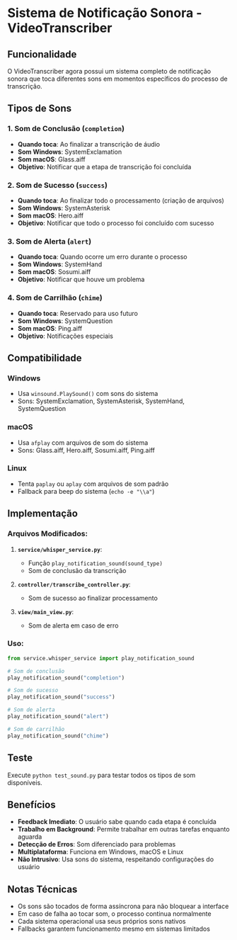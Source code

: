 # Sistema de Notificação Sonora - VideoTranscriber

## Funcionalidade
O VideoTranscriber agora possui um sistema completo de notificação sonora que toca diferentes sons em momentos específicos do processo de transcrição.

## Tipos de Sons

### 1. Som de Conclusão (`completion`)
- **Quando toca**: Ao finalizar a transcrição de áudio
- **Som Windows**: SystemExclamation
- **Som macOS**: Glass.aiff
- **Objetivo**: Notificar que a etapa de transcrição foi concluída

### 2. Som de Sucesso (`success`) 
- **Quando toca**: Ao finalizar todo o processamento (criação de arquivos)
- **Som Windows**: SystemAsterisk
- **Som macOS**: Hero.aiff
- **Objetivo**: Notificar que todo o processo foi concluído com sucesso

### 3. Som de Alerta (`alert`)
- **Quando toca**: Quando ocorre um erro durante o processo
- **Som Windows**: SystemHand
- **Som macOS**: Sosumi.aiff
- **Objetivo**: Notificar que houve um problema

### 4. Som de Carrilhão (`chime`)
- **Quando toca**: Reservado para uso futuro
- **Som Windows**: SystemQuestion
- **Som macOS**: Ping.aiff
- **Objetivo**: Notificações especiais

## Compatibilidade

### Windows
- Usa `winsound.PlaySound()` com sons do sistema
- Sons: SystemExclamation, SystemAsterisk, SystemHand, SystemQuestion

### macOS
- Usa `afplay` com arquivos de som do sistema
- Sons: Glass.aiff, Hero.aiff, Sosumi.aiff, Ping.aiff

### Linux
- Tenta `paplay` ou `aplay` com arquivos de som padrão
- Fallback para beep do sistema (`echo -e "\\a"`)

## Implementação

### Arquivos Modificados:
1. **`service/whisper_service.py`**:
   - Função `play_notification_sound(sound_type)`
   - Som de conclusão da transcrição

2. **`controller/transcribe_controller.py`**:
   - Som de sucesso ao finalizar processamento

3. **`view/main_view.py`**:
   - Som de alerta em caso de erro

### Uso:
```python
from service.whisper_service import play_notification_sound

# Som de conclusão
play_notification_sound("completion")

# Som de sucesso  
play_notification_sound("success")

# Som de alerta
play_notification_sound("alert")

# Som de carrilhão
play_notification_sound("chime")
```

## Teste
Execute `python test_sound.py` para testar todos os tipos de som disponíveis.

## Benefícios
- **Feedback Imediato**: O usuário sabe quando cada etapa é concluída
- **Trabalho em Background**: Permite trabalhar em outras tarefas enquanto aguarda
- **Detecção de Erros**: Som diferenciado para problemas
- **Multiplataforma**: Funciona em Windows, macOS e Linux
- **Não Intrusivo**: Usa sons do sistema, respeitando configurações do usuário

## Notas Técnicas
- Os sons são tocados de forma assíncrona para não bloquear a interface
- Em caso de falha ao tocar som, o processo continua normalmente
- Cada sistema operacional usa seus próprios sons nativos
- Fallbacks garantem funcionamento mesmo em sistemas limitados

